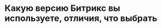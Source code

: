 Какую версию Битрикс вы используете, отличия, что выбрать
=========================================================

